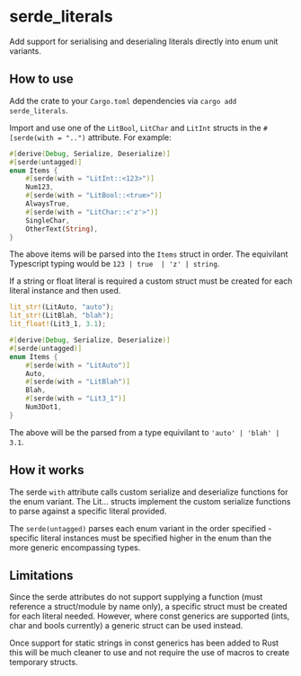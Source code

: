 # serde_literals
Add support for serialising and deserialing literals directly into enum unit variants.

## How to use
Add the crate to your `Cargo.toml` dependencies via `cargo add serde_literals`.

Import and use one of the `LitBool`, `LitChar` and `LitInt` structs in the `#[serde(with = "..")` attribute. For example:
```rust
#[derive(Debug, Serialize, Deserialize)]
#[serde(untagged)]
enum Items {
    #[serde(with = "LitInt::<123>")]
    Num123,
    #[serde(with = "LitBool::<true>")]
    AlwaysTrue,
    #[serde(with = "LitChar::<'z'>")]
    SingleChar,
    OtherText(String),
}
```

The above items will be parsed into the `Items` struct in order. The equivilant Typescript typing would be `123 | true  | 'z' | string`.

If a string or float literal is required a custom struct must be created for each literal instance and then used.
```rust
lit_str!(LitAuto, "auto");
lit_str!(LitBlah, "blah");
lit_float!(Lit3_1, 3.1);

#[derive(Debug, Serialize, Deserialize)]
#[serde(untagged)]
enum Items {
    #[serde(with = "LitAuto")]
    Auto,
    #[serde(with = "LitBlah")]
    Blah,
    #[serde(with = "Lit3_1")]
    Num3Dot1,
}
```
The above will be the parsed from a type equivilant to `'auto' | 'blah' | 3.1`.

## How it works
The serde `with` attribute calls custom serialize and deserialize functions for the enum variant. The Lit... structs implement the custom serialize functions to parse against a specific literal provided.

The `serde(untagged)` parses each enum variant in the order specified - specific literal instances must be specified higher in the enum than the more generic encompassing types.

## Limitations
Since the serde attributes do not support supplying a function (must reference a struct/module by name only), a specific struct must be created for each literal needed. However, where const generics are supported (ints, char and bools currently) a generic struct can be used instead.

Once support for static strings in const generics has been added to Rust this will be much cleaner to use and not require the use of macros to create temporary structs.
